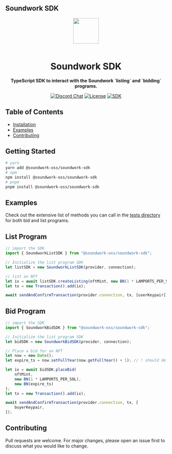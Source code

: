 ## Soundwork SDK

<div align="center">
  <img style="margin-bottom:15px" src="https://i0.wp.com/soundwork.io/wp-content/uploads/2023/05/2nd-logo_TINY.png?w=1120&ssl=1" height="80px" />
  <h1><strong>Soundwork SDK</strong></h1>
  <p>
    <strong>TypeScript SDK to interact with the Soundwork `listing` and `bidding` programs.</strong>
  </p>
  <p>
    <a target="_blank" href="https://discord.gg/Jyw67UfQ"><img alt="Discord Chat" src="https://img.shields.io/badge/chat-discord-blueviolet" /></a>
    <a target="_blank" href="https://github.com/SoundWorkLabs//blob/master/LICENSE"><img alt="License" src="https://img.shields.io/github/license/SoundWorkLabs/market-contracts" /></a>
    <a target="_blank" href="https://www.npmjs.com/package/@jimii/soundwork-sdk"><img alt="SDK" src="https://img.shields.io/npm/v/%40jimii%2Fsoundwork-sdk"/></a>
  </p>
</div>

## Table of Contents

-   [Installation](#getting-started)
-   [Examples](#examples)
-   [Contributing](#contributing)

## Getting Started

```bash
# yarn
yarn add @soundwork-oss/soundwork-sdk
# npm
npm install @soundwork-oss/soundwork-sdk
# pnpm
pnpm install @soundwork-oss/soundwork-sdk
```

## Examples

Check out the extensive list of methods you can call in the [tests directory](./tests/) for both bid and list programs.

## List Program

```ts
// import the SDK
import { SoundworkListSDK } from "@soundwork-oss/soundwork-sdk";

// Initialize the list program SDK
let listSDK = new SoundworkListSDK(provider, connection);

// list an NFT
let ix = await listSDK.createListing(nftMint, new BN(1 * LAMPORTS_PER_SOL));
let tx = new Transaction().add(ix);

await sendAndConfirmTransaction(provider.connection, tx, [userKeypair]);
```

## Bid Program

```ts
// import the SDK
import { SoundworkBidSDK } from "@soundwork-oss/soundwork-sdk";

// Initialize the list program SDK
let bidSDK = new SoundworkBidSDK(provider, connection);

// Place a bid for an NFT
let now = new Date();
let expire_ts = now.setFullYear(now.getFullYear() + 1); // ! should default to a year

let ix = await bidSDK.placeBid(
	nftMint,
	new BN(1 * LAMPORTS_PER_SOL),
	new BN(expire_ts)
);
let tx = new Transaction().add(ix);

await sendAndConfirmTransaction(provider.connection, tx, [
	buyerKeypair,
]);
```

## Contributing
Pull requests are welcome. For major changes, please open an issue first to discuss what you would like to change.
